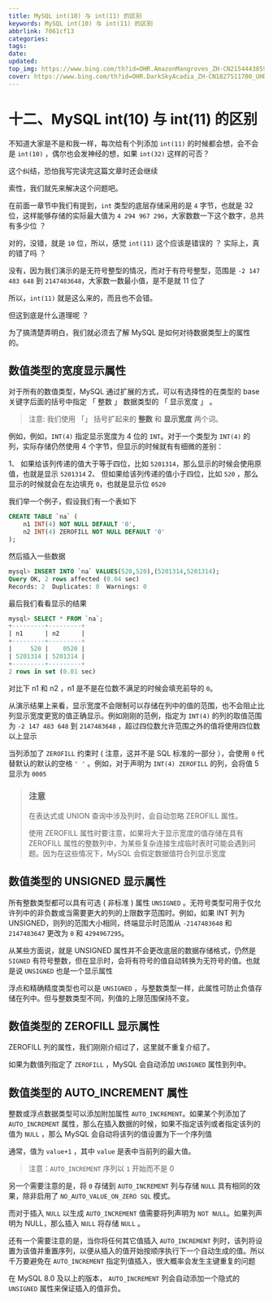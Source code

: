 ```yaml
---
title: MySQL int(10) 与 int(11) 的区别
keywords: MySQL int(10) 与 int(11) 的区别
abbrlink: 7061cf13
categories: 
tags: 
date: 
updated: 
top_img: https://www.bing.com/th?id=OHR.AmazonMangroves_ZH-CN2154443859_UHD.jpg
cover: https://www.bing.com/th?id=OHR.DarkSkyAcadia_ZH-CN1827511700_UHD.jpg
---
```

# 十二、MySQL int(10) 与 int(11) 的区别

不知道大家是不是和我一样，每次给有个列添加 `int(11)` 的时候都会想，会不会是 `int(10)` ，偶尔也会发神经的想，如果 `int(32)` 这样的可否？

这个纠结，恐怕我写完读完这篇文章时还会继续

索性，我们就先来解决这个问题吧。

在前面一章节中我们有提到，`int` 类型的底层存储采用的是 `4` 字节，也就是 32 位，这样能够存储的实际最大值为 `4 294 967 296`，大家数数一下这个数字，总共有多少位 ？

对的，没错，就是 `10` 位，所以，感觉 `int(11)` 这个应该是错误的 ？ 实际上，真的错了吗 ？

没有，因为我们演示的是无符号整型的情况，而对于有符号整型，范围是 `-2 147 483 648` 到 `2147483648`，大家数一数最小值，是不是就 11 位了

所以，`int(11)` 就是这么来的，而且也不会错。

但这到底是什么道理呢 ？

为了搞清楚弄明白，我们就必须去了解 MySQL 是如何对待数据类型上的属性的。

## 数值类型的宽度显示属性

对于所有的数值类型，MySQL 通过扩展的方式，可以有选择性的在类型的 base 关键字后面的括号中指定 「 整数 」 数据类型的 「 显示宽度 」 。

> 注意: 我们使用 「」 括号扩起来的 **整数** 和 **显示宽度** 两个词。

例如，例如，`INT(4)` 指定显示宽度为 4 位的 `INT`。对于一个类型为 `INT(4)` 的列，实际存储仍然使用 4 个字节，但显示的时候就有有细微的差别：

1、 如果给该列传递的值大于等于四位，比如 `5201314`，那么显示的时候会使用原值，也就是显示 `5201314`
2、 但如果给该列传递的值小于四位，比如 `520` ，那么显示的时候就会在左边填充 `0`，也就是显示位 `0520`

我们举一个例子，假设我们有一个表如下

```sql
CREATE TABLE `na` (
    n1 INT(4) NOT NULL DEFAULT '0',
    n2 INT(4) ZEROFILL NOT NULL DEFAULT '0'
);
```

然后插入一些数据

```sql
mysql> INSERT INTO `na` VALUES(520,520),(5201314,5201314);
Query OK, 2 rows affected (0.04 sec)
Records: 2  Duplicates: 0  Warnings: 0
```

最后我们看看显示的结果

```sql
mysql> SELECT * FROM `na`;
+---------+---------+
| n1      | n2      |
+---------+---------+
|     520 |    0520 |
| 5201314 | 5201314 |
+---------+---------+
2 rows in set (0.01 sec)
```

对比下 n1 和 n2 ，n1 是不是在位数不满足的时候会填充前导的 `0`。

从演示结果上来看，显示宽度不会限制可以存储在列中的值的范围，也不会阻止比列显示宽度更宽的值正确显示。例如刚刚的范例，指定为 `INT(4)` 的列的取值范围为 `-2 147 483 648` 到 `2147483648` ，超过四位数允许范围之外的值将使用四位数以上显示

当列添加了 `ZEROFILL` 约束时 ( 注意，这并不是 SQL 标准的一部分 ），会使用 `0` 代替默认的默认的空格 `' '` 。例如，对于声明为 `INT(4) ZEROFILL` 的列，会将值 5 显示为 `0005`

> ### 注意
>
> 在表达式或 UNION 查询中涉及列时，会自动忽略 ZEROFILL 属性。
>
> 使用 ZEROFILL 属性时要注意，如果将大于显示宽度的值存储在具有 ZEROFILL 属性的整数列中，为某些复杂连接生成临时表时可能会遇到问题。因为在这些情况下，MySQL 会假定数据值符合列显示宽度

## 数值类型的 UNSIGNED 显示属性

所有整数类型都可以具有可选 ( 非标准 ) 属性 `UNSIGNED` 。无符号类型可用于仅允许列中的非负数或当需要更大的列的上限数字范围时。例如，如果 INT 列为 UNSIGNED，则列的范围大小相同，终端显示时范围从 `-2147483648` 和 `2147483647` 更改为 `0` 和 `4294967295`。

从某些方面说，就是 UNSIGNED 属性并不会更改底层的数据存储格式，仍然是 `SIGNED` 有符号整数，但在显示时，会将有符号的值自动转换为无符号的值。也就是说 `UNSIGNED` 也是一个显示属性

浮点和精确精度类型也可以是 `UNSIGNED` ，与整数类型一样，此属性可防止负值存储在列中。但与整数类型不同，列值的上限范围保持不变。

## 数值类型的 ZEROFILL 显示属性

ZEROFILL 列的属性，我们刚刚介绍过了，这里就不重复介绍了。

如果为数值列指定了 `ZEROFILL` ，MySQL 会自动添加 `UNSIGNED` 属性到列中。

## 数值类型的 AUTO_INCREMENT 属性

整数或浮点数据类型可以添加附加属性 `AUTO_INCREMENT`。如果某个列添加了 `AUTO_INCREMENT` 属性，那么在插入数据的时候，如果不指定该列或者指定该列的值为 `NULL` ，那么 MySQL 会自动将该列的值设置为下一个序列值

通常，值为 `value+1` ，其中 `value` 是表中当前列的最大值。

> 注意：`AUTO_INCREMENT` 序列以 `1` 开始而不是 0

另一个需要注意的是，将 `0` 存储到 `AUTO_INCREMENT` 列与存储 `NULL` 具有相同的效果，除非启用了 `NO_AUTO_VALUE_ON_ZERO SQL` 模式。

而对于插入 `NULL` 以生成 `AUTO_INCREMENT` 值需要将列声明为 `NOT NULL`。如果列声明为 NULL，那么插入 `NULL` 将存储 `NULL` 。

还有一个需要注意的是，当你将任何其它值插入 `AUTO_INCREMENT` 列时，该列将设置为该值并重置序列，以便从插入的值开始按顺序执行下一个自动生成的值。所以千万要避免在 `AUTO_INCREMENT` 指定列值插入，很大概率会发生主键重复的问题

在 MySQL 8.0 及以上的版本， `AUTO_INCREMENT` 列会自动添加一个隐式的 `UNSIGNED` 属性来保证插入的值非负。